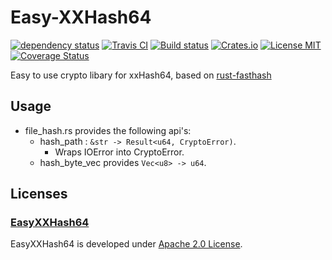 # Easy-XXHash64

[![dependency status](https://deps.rs/repo/github/arma3modorganizer/easy_xxhash64/status.svg)](https://deps.rs/repo/github/arma3modorganizer/easy_xxhash64)
[![Travis CI](https://travis-ci.org/arma3modorganizer/easy_xxhash64.svg?branch=master)](https://travis-ci.org/arma3modorganizer/easy_xxhash64)
[![Build status](https://ci.appveyor.com/api/projects/status/d39clo2lta1qbv08?svg=true)](https://ci.appveyor.com/project/Scarjit/easy_xxhash64)
[![Crates.io](https://img.shields.io/crates/v/easy_xxhash64)](https://crates.io/crates/easy_xxhash64)
[![License MIT](https://img.shields.io/badge/license-Apache-blue.svg)](https://github.com/arma3modorganizer/easy_xxhash64/blob/master/LICENSE)
[![Coverage Status](https://coveralls.io/repos/github/arma3modorganizer/easy_xxhash64/badge.svg?branch=master)](https://coveralls.io/github/arma3modorganizer/easy_xxhash64?branch=master)

Easy to use crypto libary for xxHash64, based on [rust-fasthash](https://github.com/flier/rust-fasthash)
## Usage
 - file_hash.rs provides the following api's:
   - hash_path : `&str -> Result<u64, CryptoError)`.
     - Wraps IOError into CryptoError.
   - hash_byte_vec provides `Vec<u8> -> u64`.
 
 ## Licenses
 ### [EasyXXHash64](https://github.com/arma3modorganizer/EasyXXHash64)
EasyXXHash64 is developed under [Apache 2.0 License](https://github.com/arma3modorganizer/EasyXXHash64/LICENSE).